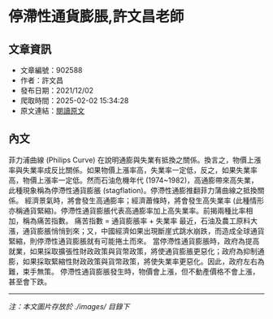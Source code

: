 # 停滯性通貨膨脹,許文昌老師

## 文章資訊
- 文章編號：902588
- 作者：許文昌
- 發布日期：2021/12/02
- 爬取時間：2025-02-02 15:34:28
- 原文連結：[閱讀原文](https://real-estate.get.com.tw/Columns/detail.aspx?no=902588)

## 內文
菲力浦曲線 (Philips Curve) 在說明通膨與失業有抵換之關係。換言之，物價上漲率與失業率成反比關係。如果物價上漲率高，失業率一定低，反之，如果失業率高，物價上漲率一定低。然而石油危機年代 (1974~1982)，高通膨帶來高失業，此種現象稱為停滯性通貨膨脹 (stagflation)。停滯性通膨推翻菲力蒲曲線之抵換關係。
經濟景氣時，將會發生高通膨率；經濟蕭條時，將會發生高失業率 (此種情形亦稱通貨緊縮)。停滯性通貨膨脹代表高通膨率加上高失業率。前揭兩種比率相加，稱為痛苦指數。
痛苦指數 = 通貨膨脹率 + 失業率
最近，石油及農工原料大漲，通貨膨脹悄悄到來；又，中國經濟如果出現斷崖式跳水崩跌，而造成全球通貨緊縮，則停滯性通貨膨脹就有可能捲土而來。
當停滯性通貨膨脹時，政府為提高就業，如果採取擴張性財政政策與貨幣政策，將使通貨膨脹更惡化；政府為抑制通膨，如果採取緊縮性財政政策與貨幣政策，將使失業率更惡化。因此，政府左右為難，束手無策。
停滯性通貨膨脹發生時，物價會上漲，但不動產價格不會上漲，甚至會下跌。

---
*注：本文圖片存放於 ./images/ 目錄下*
